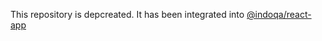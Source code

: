 This repository is depcreated. It has been integrated into [@indoqa/react-app](https://github.com/Indoqa/indoqa-react/tree/master/packages/react-app)